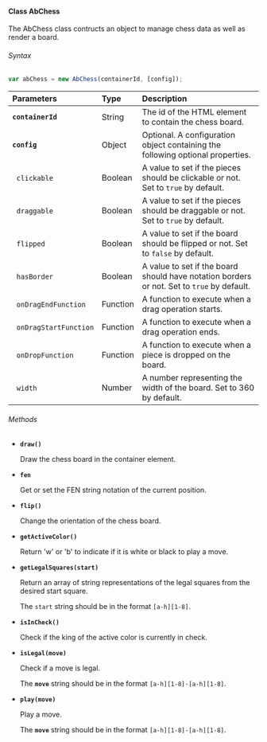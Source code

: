 #### Class AbChess

The AbChess class contructs an object to manage chess data as well as render a board.

###### Syntax

```Javascript
var abChess = new AbChess(containerId, [config]);
```

| Parameters | Type | Description
| :--- | :--- | :---
| __`containerId`__ | String | The id of the HTML element to contain the chess board.
| __`config`__ | Object | Optional. A configuration object containing the following optional properties.
| &nbsp;&nbsp;`clickable` | Boolean | A value to set if the pieces should be clickable or not. Set to `true` by default.
| &nbsp;&nbsp;`draggable` | Boolean | A value to set if the pieces should be draggable or not. Set to `true` by default.
| &nbsp;&nbsp;`flipped` | Boolean | A value to set if the board should be flipped or not. Set to `false` by default.
| &nbsp;&nbsp;`hasBorder` | Boolean | A value to set if the board should have notation borders or not. Set to `true` by default.
| &nbsp;&nbsp;`onDragEndFunction` | Function | A function to execute when a drag operation starts.
| &nbsp;&nbsp;`onDragStartFunction` | Function | A function to execute when a drag operation ends.
| &nbsp;&nbsp;`onDropFunction` | Function | A function to execute when a piece is dropped on the board.
| &nbsp;&nbsp;`width` | Number | A number representing the width of the board. Set to 360 by default.

###### Methods

- __`draw()`__

  Draw the chess board in the container element.
  
- __`fen`__

  Get or set the FEN string notation of the current position.

- __`flip()`__

  Change the orientation of the chess board.

- __`getActiveColor()`__

  Return 'w' or 'b' to indicate if it is white or black to play a move.
  
- __`getLegalSquares(start)`__

  Return an array of string representations of the legal squares from the desired start square.
  
  The `start` string should be in the format `[a-h][1-8]`.

- __`isInCheck()`__

  Check if the king of the active color is currently in check.

- __`isLegal(move)`__

  Check if a move is legal.
  
  The __`move`__ string should be in the format `[a-h][1-8]-[a-h][1-8]`.

- __`play(move)`__

  Play a move.
  
  The __`move`__ string should be in the format `[a-h][1-8]-[a-h][1-8]`.
